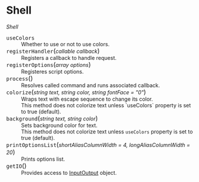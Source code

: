 # Shell

*Shell*

<dl>
  <dt><tt>useColors</tt></dt>
  <dd>Whether to use or not to use colors.</dd>

  <dt><tt>registerHandler</tt><big>(</big><em>callable callback</em><big>)</big></dt>
  <dd>Registers a callback to handle request.</dt>

  <dt><tt>registerOptions</tt><big>(</big><em>array options</em><big>)</big></dt>
  <dd>Registeres script options.</dd>

  <dt><tt>process</tt><big>()</big></dt>
  <dd>Resolves called command and runs associated callback.</dd>

  <dt><tt>colorize</tt><big>(</big><em>string text, string color, string fontFace = "0"</em><big>)</big></dt>
  <dd>Wraps text with escape sequence to change its color.<br />
  This method does not colorize text unless `useColors` property is set to true (default).</dd>

  <dt><tt>background</tt><big>(</big><em>string text, string color</em><big>)</big></dt>
  <dd>Sets background color for text.<br />
  This method does not colorize text unless <code>useColors</code> property is set to true (default).</dd>

  <dt><tt>printOptionsList</tt><big>(</big><em>shortAliasColumnWidth = 4, longAliasColumnWidth = 20</em><big>)</big></dt>
  <dd>Prints options list.</dd>

  <dt><tt>getIO</tt><big>()</big></dt>
  <dd>Provides access to <a href="InputOutput.md">InputOutput</a> object.</dd>
</dl>
